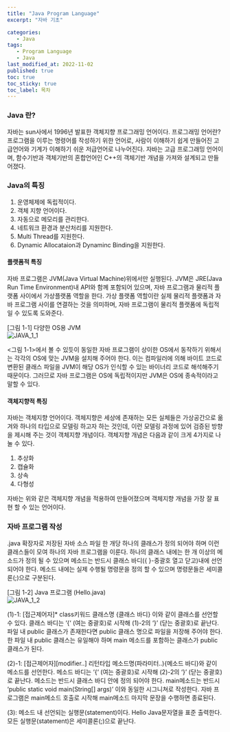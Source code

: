 ```yaml
---
title: "Java Program Language"
excerpt: "자바 기초"

categories:
   - Java
tags:
   - Program Language
   - Java
last_modified_at: 2022-11-02
published: true
toc: true
toc_sticky: true
toc_label: 목차
---
```



### Java 란? ###

자바는 sun사에서 1996년 발표한 객체지향 프로그래밍 언어이다. 
프로그래밍 언어란? 프로그램을 이루는 명령어를 작성하기 위한 언어로, 
사람이 이해하기 쉽게 만들어진 고급언어와 기계가 이해하기 쉬운 저급언어로 나누어진다. 
자바는 고급 프로그래밍 언어이며, 함수기반과 객체기반의 혼합언어인 C++의 객체기반 개념을 가져와 설계되고 만들어졌다.


### Java의 특징 ###

1. 운영체제에 독립적이다.
2. 객체 지향 언어이다.
3. 자동으로 메모리를 관리한다.
4. 네트워크 환경과 분산처리를 지원한다.
5. Multi Thread를 지원한다.
6. Dynamic Allocataion과 Dynaminc Binding을 지원한다.

#### 플랫폼적 특징 ####

자바 프로그램은 JVM(Java Virtual Machine)위에서만 실행된다. 
JVM은 JRE(Java Run Time Environment)내 API와 함께 포함되어 있으며, 
자바 프로그램과 물리적 플랫폼 사이에서 가상플랫폼 역할을 한다. 
가상 플랫폼 역할이란 실제 물리적 플랫폼과 자바 프로그램 사이를 연결하는 것을 의미하며, 
자바 프로그램이 물리적 플랫폼에 독립적일 수 있도록 도와준다.
 
[그림 1-1] 다양한 OS용 JVM  
![JAVA_1_1](https://user-images.githubusercontent.com/50389148/199486180-2dfa8df3-fb52-4d02-bac2-2db17303b8e2.PNG)

<그림 1-1>에서 볼 수 있듯이 동일한 자바 프로그램이 상이한 OS에서 동작하기 위해서는 각각의 OS에 맞는 JVM을 설치해 주어야 한다. 
이는 컴파일러에 의해 바이트 코드로 변환된 클래스 파일을 JVM이 해당 OS가 인식할 수 있는 바이너리 코드로 해석해주기 때문이다. 
그러므로 자바 프로그램은 OS에 독립적이지만 JVM은 OS에 종속적이라고 말할 수 있다.

#### 객체지향적 특징 ####

자바는 객체지향 언어이다. 
객체지향은 세상에 존재하는 모든 실체들은 가상공간으로 옮겨와 하나의 타입으로 모델링 하고자 하는 것인데, 
이런 모델링 과정에 있어 검증된 방향을 제시해 주는 것이 객체지향 개념이다. 객체지향 개념은 다음과 같이 크게 4가지로 나눌 수 있다.

1. 추상화
2. 캡슐화
3. 상속
4. 다형성

자바는 위와 같은 객체지향 개념을 적용하여 만들어졌으며 객체지향 개념을 가장 잘 표현 할 수 있는 언어이다.


### 자바 프로그램 작성 ###  

 .java 확장자로 저장된 자바 소스 파일 한 개당 하나의 클래스가 정의 되어야 하며 이런 클래스들이 모여 하나의 자바 프로그램을 이룬다. 
하나의 클래스 내에는 한 개 이상의 메소드가 정의 될 수 있으며 메소드는 반드시 클래스 바디({ }-중괄호 열고 닫고)내에 선언 되어야 한다. 
메소드 내에는 실제 수행될 명령문을 정의 할 수 있으며 명령문들은 세미콜론(;)으로 구분된다.

[그림 1-2] Java 프로그램 (Hello.java)  
![JAVA_1_2](https://user-images.githubusercontent.com/50389148/199486185-35b1cedd-0add-43f2-97a4-3c1f055b3d90.PNG)

(1)-1: [접근제어자]* class키워드 클래스명 {클래스 바디} 이와 같이 클래스를 선언할 수 있다.
      클래스 바디는 ‘{‘ (여는 중괄호)로 시작해 (1)-2의 ‘}’ (닫는 중괄호)로 끝난다.
      파일 내 public 클래스가 존재한다면 public 클래스 명으로 파일을 저장해 주어야 한다.
      한 파일 내 public 클래스는 유일해야 하며 main 메소드를 포함하는 클래스가 public 클래스가 된다.

(2)-1: [접근제어자][modifier..] 리턴타입 메소드명(파라미터..){메소드 바디}와 같이 메소드를 선언한다.
      메소드 바디는 ‘{‘ (여는 중괄호)로 시작해 (2)-2의 ‘}’ (닫는 중괄호)로 끝난다.
      메소드는 반드시 클래스 바디 안에 정의 되어야 한다.
      main메소드는 반드시 ‘public static void main(String[] args)’ 이와 동일한 시그니쳐로 작성한다.
      자바 프로그램은 main메소드 호출로 시작해 main메소드 마지막 문장을 수행하면 종료된다.

(3):   메소드 내 선언되는 실행문(statement)이다.
      Hello Java문자열을 표준 출력한다.
      모든 실행문(statement)은 세미콜론(;)으로 끝난다.


